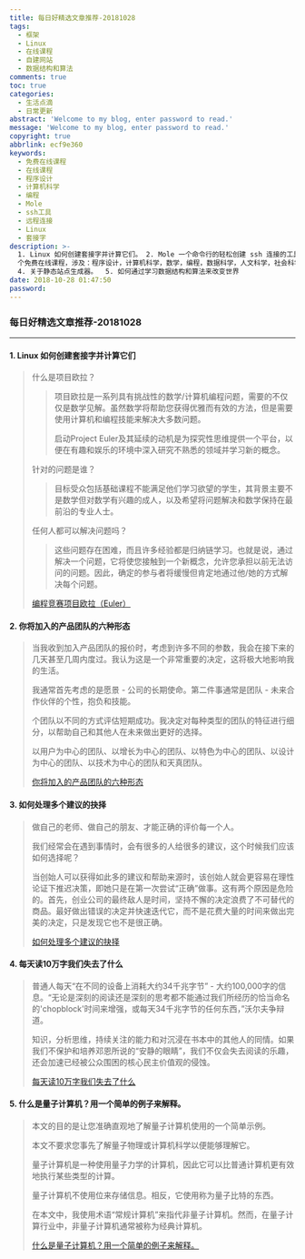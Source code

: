 ```yaml
---
title: 每日好精选文章推荐-20181028
tags:
  - 框架
  - Linux
  - 在线课程
  - 自建网站
  - 数据结构和算法
comments: true
toc: true
categories:
  - 生活点滴
  - 日常更新
abstract: 'Welcome to my blog, enter password to read.'
message: 'Welcome to my blog, enter password to read.'
copyright: true
abbrlink: ecf9e360
keywords:
  - 免费在线课程
  - 在线课程
  - 程序设计
  - 计算机科学
  - 编程
  - Mole
  - ssh工具
  - 远程连接
  - Linux
  - 套接字
description: >-
  1. Linux 如何创建套接字并计算它们。 2. Mole 一个命令行的轻松创建 ssh 连接的工具。 3. 190 所大学刚刚推出了600
  个免费在线课程，涉及：程序设计，计算机科学，数学，编程，数据科学，人文科学，社会科学，教育与教学，健康与医学，商业，个人发展，工程，艺术与设计，最后是科学。
  4. 关于静态站点生成器。  5. 如何通过学习数据结构和算法来改变世界
date: 2018-10-28 01:47:50
password:
---
```

<script type="text/javascript" src="/js/src/bai.js"></script>

### 每日好精选文章推荐-20181028
---
#### 1. Linux 如何创建套接字并计算它们
> 什么是项目欧拉？
>> 项目欧拉是一系列具有挑战性的数学/计算机编程问题，需要的不仅仅是数学见解。虽然数学将帮助您获得优雅而有效的方法，但是需要使用计算机和编程技能来解决大多数问题。
>> 
>> 启动Project Euler及其延续的动机是为探究性思维提供一个平台，以便在有趣和娱乐的环境中深入研究不熟悉的领域并学习新的概念。
> 
> 针对的问题是谁？
>> 目标受众包括基础课程不能满足他们学习欲望的学生，其背景主要不是数学但对数学有兴趣的成人，以及希望将问题解决和数学保持在最前沿的专业人士。
>
>任何人都可以解决问题吗？
>
>> 这些问题存在困难，而且许多经验都是归纳链学习。也就是说，通过解决一个问题，它将使您接触到一个新概念，允许您承担以前无法访问的问题。因此，确定的参与者将缓慢但肯定地通过他/她的方式解决每个问题。
>
> [编程竞赛项目欧拉（Euler） ](https://projecteuler.net/)

#### 2. 你将加入的产品团队的六种形态
> 当我收到加入产品团队的报价时，考虑到许多不同的参数，我会在接下来的几天甚至几周内度过。我认为这是一个非常重要的决定，这将极大地影响我的生活。
>
> 我通常首先考虑的是愿景 - 公司的长期使命。第二件事通常是团队 - 未来合作伙伴的个性，抱负和技能。
> 
> 个团队以不同的方式评估短期成功。我决定对每种类型的团队的特征进行细分，以帮助自己和其他人在未来做出更好的选择。
>
> 以用户为中心的团队、以增长为中心的团队、以特色为中心的团队、以设计为中心的团队、以技术为中心的团队和天真团队。
>
> [ 你将加入的产品团队的六种形态](https://medium.com/swlh/the-6-types-of-product-teams-youll-be-working-in-e6f6e300834d)

#### 3. 如何处理多个建议的抉择
> 做自己的老师、做自己的朋友、才能正确的评价每一个人。
>
> 我们经常会在遇到事情时，会有很多的人给很多的建议，这个时候我们应该如何选择呢？
>
> 当创始人可以获得如此多的建议和帮助来源时，该创始人就会更容易在理性论证下推迟决策，即她只是在第一次尝试“正确”做事。这有两个原因是危险的。首先，创业公司的最终敌人是时间，坚持不懈的决定浪费了不可替代的商品。最好做出错误的决定并快速迭代它，而不是花费大量的时间来做出完美的决定，只是发现它也不是很正确。
>
> [如何处理多个建议的抉择](https://blog.ycombinator.com/what-to-do-with-too-much-advice/)

#### 4. 每天读10万字我们失去了什么
> 普通人每天“在不同的设备上消耗大约34千兆字节” - 大约100,000字的信息。“无论是深刻的阅读还是深刻的思考都不能通过我们所经历的恰当命名的'chopblock'时间来增强，或每天34千兆字节的任何东西，”沃尔夫争辩道。
>
> 知识，分析思维，持续关注的能力和对沉浸在书本中的其他人的同情。如果我们不保护和培养邓恩所说的“安静的眼睛”，我们不仅会失去阅读的乐趣，还会加速已经被公众围困的核心民主价值观的侵蚀。
>
> [每天读10万字我们失去了什么](https://www.washingtonpost.com/outlook/what-we-lose-by-reading-100000-words-every-day/2018/10/04/72dea000-b212-11e8-a20b-5f4f84429666_story.html?noredirect=on&utm_term=.088d50fe9b03)

#### 5. 什么是量子计算机？用一个简单的例子来解释。
> 本文的目的是让您准确直观地了解量子计算机使用的一个简单示例。
>
> 本文不要求您事先了解量子物理或计算机科学以便能够理解它。
>
> 量子计算机是一种使用量子力学的计算机，因此它可以比普通计算机更有效地执行某些类型的计算。
>
> 量子计算机不使用位来存储信息。相反，它使用称为量子比特的东西。
>
> 在本文中，我使用术语“常规计算机”来指代非量子计算机。然而，在量子计算行业中，非量子计算机通常被称为经典计算机。
>
> [什么是量子计算机？用一个简单的例子来解释。](https://medium.freecodecamp.org/what-is-a-quantum-computer-explained-with-a-simple-example-b8f602035365)

